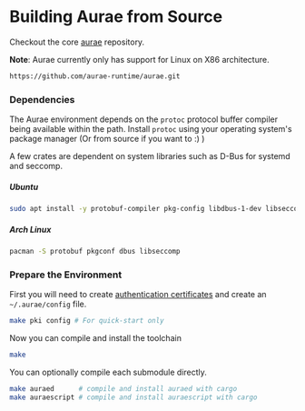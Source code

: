 # Building Aurae from Source

Checkout the core [aurae](https://github.com/aurae-runtime/aurae) repository.

**Note**: Aurae currently only has support for Linux on X86 architecture.

```bash 
https://github.com/aurae-runtime/aurae.git
```

### Dependencies

The Aurae environment depends on the `protoc` protocol buffer compiler being available within the path.
Install `protoc` using your operating system's package manager (Or from source if you want to :) )

A few crates are dependent on system libraries such as D-Bus for systemd and seccomp.

##### Ubuntu 

```bash
sudo apt install -y protobuf-compiler pkg-config libdbus-1-dev libseccomp-dev
```

##### Arch Linux

```bash 
pacman -S protobuf pkgconf dbus libseccomp
```

### Prepare the Environment


First you will need to create [authentication certificates](/certs) and create an `~/.aurae/config` file.

```bash 
make pki config # For quick-start only
```

Now you can compile and install the toolchain

```bash 
make
```

You can optionally compile each submodule directly.

```bash 
make auraed      # compile and install auraed with cargo
make auraescript # compile and install auraescript with cargo
```
